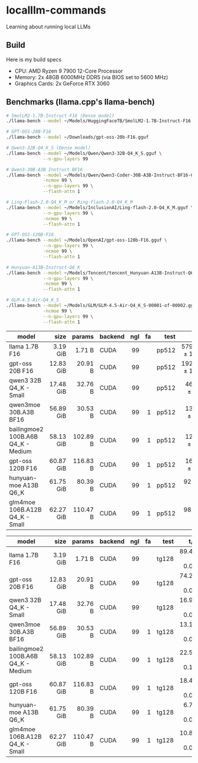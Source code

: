 # localllm-commands

Learning about running local LLMs

## Build

Here is my build specs

- CPU: AMD Ryzen 9 7900 12-Core Processor
- Memory: 2x 48GB 6000MHz DDR5 (via BIOS set to 5600 MHz)
- Graphics Cards: 2x GeForce RTX 3060

## Benchmarks (llama.cpp's llama-bench)

```bash
# SmolLM2-1.7B-Instruct-F16 (Dense model)
./llama-bench --model ~/Models/HuggingFaceTB/SmolLM2-1.7B-Instruct-F16.gguf

# GPT-OSS-20B-F16
./llama-bench --model ~/Downloads/gpt-oss-20b-F16.gguf

# Qwen3-32B-Q4_K_S (Dense model)
./llama-bench --model ~/Models/Qwen/Qwen3-32B-Q4_K_S.gguf \
              --n-gpu-layers 99

# Qwen3-30B-A3B Instruct BF16
./llama-bench --model ~/Models/Qwen/Qwen3-Coder-30B-A3B-Instruct-BF16-00001-of-00002.gguf \
              -ncmoe 99 \
              --n-gpu-layers 99 \
              --flash-attn 1

# Ling-Flash-2.0-Q4_K_M or Ring-flash-2.0-Q4_K_M
./llama-bench --model ~/Models/InclusionAI/Ling-flash-2.0-Q4_K_M.gguf \
              --n-gpu-layers 99 \
              -ncmoe 99 \
              --flash-attn 1

# GPT-OSS-120B-F16
./llama-bench --model ~/Models/OpenAI/gpt-oss-120b-F16.gguf \
              --n-gpu-layers 99 \
              -ncmoe 99 \
              --flash-attn 1

# Hunyuan-A13B-Instruct-Q6_K
./llama-bench --model ~/Models/Tencent/tencent_Hunyuan-A13B-Instruct-Q6_K-00001-of-00002.gguf \
              --n-gpu-layers 99 \
              -ncmoe 99 \
              --flash-attn 1

# GLM-4.5-Air-Q4_K_S
./llama-bench --model ~/Models/GLM/GLM-4.5-Air-Q4_K_S-00001-of-00002.gguf \
              -ncmoe 99 \
              --n-gpu-layers 99 \
              --flash-attn 1
```

| model                          |        size |     params | backend    | ngl | fa |            test |                  t/s |
| ------------------------------ | ----------: | ---------: | ---------- | --: | -: | --------------: | -------------------: |
| llama 1.7B F16                 |   3.19 GiB  |     1.71 B | CUDA       |  99 |    |           pp512 |      5798.75 ± 10.98 |
| gpt-oss 20B F16                |  12.83 GiB  |    20.91 B | CUDA       |  99 |    |           pp512 |      1922.67 ± 15.30 |
| qwen3 32B Q4_K - Small         |  17.48 GiB  |    32.76 B | CUDA       |  99 |    |           pp512 |        462.98 ± 0.28 |
| qwen3moe 30B.A3B BF16          |  56.89 GiB  |    30.53 B | CUDA       |  99 |  1 |           pp512 |        130.28 ± 1.13 |
| bailingmoe2 100B.A6B Q4_K - Medium |  58.13 GiB |   102.89 B | CUDA    |  99 |  1 |           pp512 |        122.81 ± 1.42 |
| gpt-oss 120B F16               |  60.87 GiB  |   116.83 B | CUDA       |  99 |  1 |           pp512 |        169.31 ± 1.12 |
| hunyuan-moe A13B Q6_K          |  61.75 GiB |    80.39 B | CUDA       |  99 |  1 |           pp512 |         92.76 ± 0.25 |
| glm4moe 106B.A12B Q4_K - Small |  62.27 GiB  |   110.47 B | CUDA       |  99 |  1 |           pp512 |         98.54 ± 0.58 |

| model                          |        size |     params | backend    | ngl | fa |            test |                  t/s |
| ------------------------------ | ----------: | ---------: | ---------- | --: | -: | --------------: | -------------------: |
| llama 1.7B F16                 |    3.19 GiB |     1.71 B | CUDA       |  99 |    |           tg128 |         89.41 ± 0.03 |
| gpt-oss 20B F16                |   12.83 GiB |    20.91 B | CUDA       |  99 |    |           tg128 |         74.21 ± 0.05 |
| qwen3 32B Q4_K - Small         |   17.48 GiB |    32.76 B | CUDA       |  99 |    |           tg128 |         16.90 ± 0.01 |
| qwen3moe 30B.A3B BF16          |   56.89 GiB |    30.53 B | CUDA       |  99 |  1 |           tg128 |         13.12 ± 0.02 |
| bailingmoe2 100B.A6B Q4_K - Medium |  58.13 GiB |   102.89 B | CUDA    |  99 |  1 |           tg128 |         22.51 ± 0.15 |
| gpt-oss 120B F16               |   60.87 GiB |   116.83 B | CUDA       |  99 |  1 |           tg128 |         18.46 ± 0.06 |
| hunyuan-moe A13B Q6_K          |  61.75 GiB |    80.39 B | CUDA       |  99 |  1 |           tg128 |          6.73 ± 0.01 |
| glm4moe 106B.A12B Q4_K - Small |   62.27 GiB |   110.47 B | CUDA       |  99 |  1 |           tg128 |         10.83 ± 0.07 |
